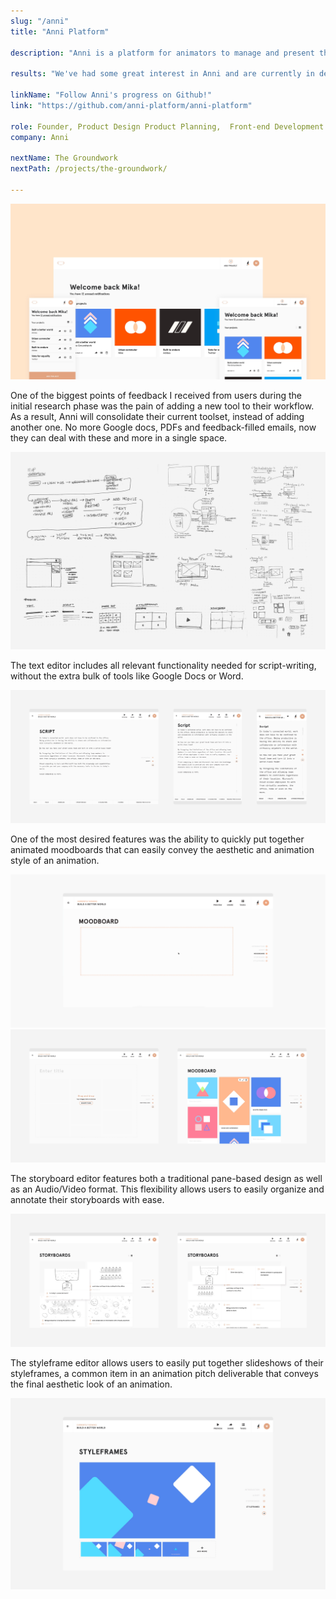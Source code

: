 ```yaml
---
slug: "/anni"
title: "Anni Platform"

description: "Anni is a platform for animators to manage and present their work from start to finish. Anni allows animators to write scripts, create moodboards, organize storyboards and collaborate with their clients in a single space. I started Anni as a result of my own frustrations when working on animation projects."

results: "We've had some great interest in Anni and are currently in development. There are many features in the horizon and will be launching a beta version by early 2018."

linkName: "Follow Anni's progress on Github!"
link: "https://github.com/anni-platform/anni-platform"

role: Founder, Product Design Product Planning,  Front-end Development (HTML5, CSS, Javascript)
company: Anni

nextName: The Groundwork
nextPath: /projects/the-groundwork/

---
```


![](./media/anni_01.jpg)

One of the biggest points of feedback I received from users during the initial research phase was the pain of adding a new tool to their workflow. As a result, Anni will consolidate their current toolset, instead of adding another one. No more Google docs, PDFs and feedback-filled emails, now they can deal with these and more in a single space.

![](./media/anni_02.jpg)

The text editor includes all relevant functionality needed for script-writing, without the extra bulk of tools like Google Docs or Word.

![](./media/anni_03.jpg)

One of the most desired features was the ability to quickly put together animated moodboards that can easily convey the aesthetic and animation style of an animation.

![](./media/anni_04.gif)
![](./media/anni_05.jpg)


The storyboard editor features both a traditional pane-based design as well as an Audio/Video format. This flexibility allows users to easily organize and annotate their storyboards with ease.

![](./media/anni_06.jpg)

The styleframe editor allows users to easily put together slideshows of their styleframes, a common item in an animation pitch deliverable that conveys the final aesthetic look of an animation.

![](./media/anni_07.jpg)
